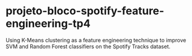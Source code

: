 # projeto-bloco-spotify-feature-engineering-tp4
Using K-Means clustering as a feature engineering technique to improve SVM and Random Forest classifiers on the Spotify Tracks dataset.
